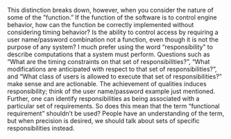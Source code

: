 This distinction breaks down, however, when you consider the nature of some of the ”function.” If the function of the software is to control engine behavior, how can the function be correctly implemented without considering timing behavior? Is the ability to control access by requiring a user name/password combination not a function, even though it is not the purpose of any system? I much prefer using the word “responsibility” to describe computations that a system must perform. Questions such as “What are the timing constraints on that set of responsibilities?”, “What modifications are anticipated with respect to that set of responsibilities?”, and “What class of users is allowed to execute that set of responsibilities?” make sense and are actionable. The achievement of qualities induces responsibility; think of the user name/password example just mentioned. Further, one can identify responsibilities as being associated with a particular set of requirements. So does this mean that the term “functional requirement” shouldn’t be used? People have an understanding of the term, but when precision is desired, we should talk about sets of specific responsibilities instead.